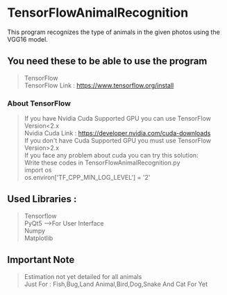 # TensorFlowAnimalRecognition
This program recognizes the type of animals in the given photos using the VGG16 model.


## You need these to be able to use the program  
>TensorFlow  
>TensorFlow Link : https://www.tensorflow.org/install  

### About TensorFlow  
> If you have Nvidia Cuda Supported GPU you can use TensorFlow Version<2.x  
> Nvidia Cuda Link : https://developer.nvidia.com/cuda-downloads  
> If you don't have Cuda Supported GPU you must use TensorFlow Version>2.x  
> If you face any problem about cuda you can try this solution:  
> Write these codes in TensorFlowAnimalRecognition.py  
> import os  
> os.environ['TF_CPP_MIN_LOG_LEVEL'] = '2'  

## Used Libraries :  
>Tensorflow  
>PyQt5 -->For User Interface  
>Numpy  
>Matplotlib  

## Important Note  
>Estimation not yet detailed for all animals  
>Just For : Fish,Bug,Land Animal,Bird,Dog,Snake And Cat For Yet
